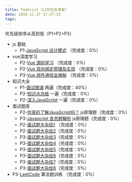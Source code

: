 ```yaml
---
title: Todolist（12月任务清单）
date: 2018-11-27 17:37:15
tags:
---
```


优先级排序从高到低（P1>P2>P3）

- js 基础
    - P1-[JavaScript 设计模式](https://juejin.im/entry/58c280b1da2f600d8725b887) （完成度：0%）
- vue深度学习
    - P2-[Vue 源码学习](https://juejin.im/post/5b90f8c5f265da0ab50359a3) （完成度：0%）
    - P2-[Vue 双向绑定原理及实现](https://juejin.im/entry/5923973da22b9d005893805a) （完成度：0%）
    - P3-[Vue 组件通信全揭秘](https://juejin.im/post/5bd97e7c6fb9a022852a71cf) （完成度：0%）
- 知识大全
    - P1-[面试图谱](https://yuchengkai.cn/docs/zh/) 两遍（完成度：40%）
    - P2-[知识点总结](https://juejin.im/post/5b94d8965188255c5a0cdc02) 一遍（完成度：0%）
    - P2-[深入JavaScript](https://github.com/mqyqingfeng/Blog) 一遍（完成度：0%）
- 面试题库
    - P2-[你真的了解JavaScript吗？](http://javascript-puzzlers.herokuapp.com/) js原理题（完成度：0%）
    - P3-[Javascript 变态题解析](https://www.cnblogs.com/lpfuture/p/5996230.html) js原理题（完成度：0%）
    - P2-[面试题大杂烩1](https://juejin.im/post/5b72f0caf265da282809f3b5) （完成度：0%）
    - P2-[面试题大杂烩2](http://www.codeceo.com/article/web-interview-collection.html)（完成度：0%）
    - P3-[面试题大杂烩3](http://www.cnblogs.com/huansky/p/5844553.html)（完成度：0%）
    - P3-[面试题大杂烩4](https://www.jianshu.com/p/c0c3183527e1)（完成度：0%）
    - P3-[面试题大杂烩5](https://juejin.im/post/5ace1b306fb9a028c71ed009)（完成度：0%）
    - P3-[面试题大杂烩6](http://www.cnblogs.com/jf-67/p/6407763.html)（完成度：0%）
    - P3-[面试题大杂烩7](http://www.codeceo.com/article/web-interview-collection.html)（完成度：0%）
    - P3-[面试题大杂烩6](https://mp.weixin.qq.com/s/44WzQn9f-Gxr26yBmGY9TA)（完成度：0%）
- P3-[LeetCode](https://leetcode-cn.com/explore/) 算法题训练 （完成度：0%）
